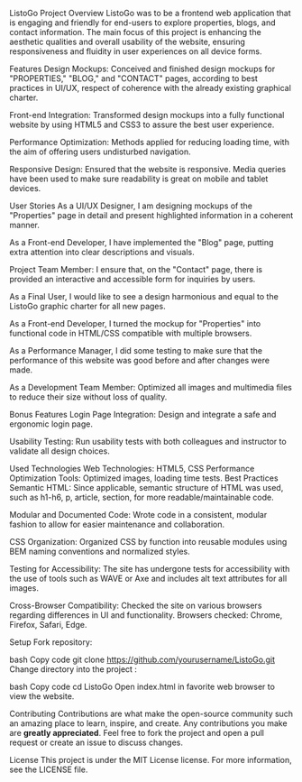 ListoGo
Project Overview
ListoGo was to be a frontend web application that is engaging and friendly for end-users to explore properties, blogs, and contact information. The main focus of this project is enhancing the aesthetic qualities and overall usability of the website, ensuring responsiveness and fluidity in user experiences on all device forms.

Features
Design Mockups: Conceived and finished design mockups for "PROPERTIES," "BLOG," and "CONTACT" pages, according to best practices in UI/UX, respect of coherence with the already existing graphical charter.

Front-end Integration: Transformed design mockups into a fully functional website by using HTML5 and CSS3 to assure the best user experience.

Performance Optimization: Methods applied for reducing loading time, with the aim of offering users undisturbed navigation.

Responsive Design: Ensured that the website is responsive. Media queries have been used to make sure readability is great on mobile and tablet devices.

User Stories
As a UI/UX Designer, I am designing mockups of the "Properties" page in detail and present highlighted information in a coherent manner.

As a Front-end Developer, I have implemented the "Blog" page, putting extra attention into clear descriptions and visuals.

Project Team Member: I ensure that, on the "Contact" page, there is provided an interactive and accessible form for inquiries by users.

As a Final User, I would like to see a design harmonious and equal to the ListoGo graphic charter for all new pages.

As a Front-end Developer, I turned the mockup for "Properties" into functional code in HTML/CSS compatible with multiple browsers.

As a Performance Manager, I did some testing to make sure that the performance of this website was good before and after changes were made.

As a Development Team Member: Optimized all images and multimedia files to reduce their size without loss of quality.

Bonus Features
Login Page Integration: Design and integrate a safe and ergonomic login page.

Usability Testing: Run usability tests with both colleagues and instructor to validate all design choices.

Used Technologies
Web Technologies: HTML5, CSS 
Performance Optimization Tools: Optimized images, loading time tests.
Best Practices
Semantic HTML: Since applicable, semantic structure of HTML was used, such as h1-h6, p, article, section, for more readable/maintainable code.

Modular and Documented Code: Wrote code in a consistent, modular fashion to allow for easier maintenance and collaboration.

CSS Organization: Organized CSS by function into reusable modules using BEM naming conventions and normalized styles.

Testing for Accessibility: The site has undergone tests for accessibility with the use of tools such as WAVE or Axe and includes alt text attributes for all images.

Cross-Browser Compatibility: Checked the site on various browsers regarding differences in UI and functionality. Browsers checked: Chrome, Firefox, Safari, Edge.

Setup
Fork repository:

bash
Copy code
git clone https://github.com/yourusername/ListoGo.git
Change directory into the project :

bash
Copy code
cd ListoGo
Open index.html in favorite web browser to view the website.

Contributing
Contributions are what make the open-source community such an amazing place to learn, inspire, and create. Any contributions you make are **greatly appreciated**.
Feel free to fork the project and open a pull request or create an issue to discuss changes.

License
This project is under the MIT License license. For more information, see the LICENSE file.